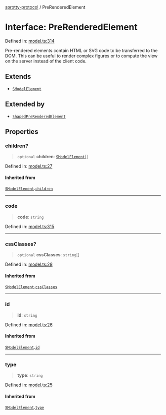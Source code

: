 
[sprotty-protocol](../globals) / PreRenderedElement

# Interface: PreRenderedElement

Defined in: [model.ts:314](https://github.com/eclipse-sprotty/sprotty/blob/f9b2433481cc27a1ac0c92d525a92039ae7f6c76/packages/sprotty-protocol/src/model.ts#L314)

Pre-rendered elements contain HTML or SVG code to be transferred to the DOM. This can be useful to
render complex figures or to compute the view on the server instead of the client code.

## Extends

- [`SModelElement`](../Interface.SModelElement)

## Extended by

- [`ShapedPreRenderedElement`](../Interface.ShapedPreRenderedElement)

## Properties

### children?

> `optional` **children**: [`SModelElement`](../Interface.SModelElement)[]

Defined in: [model.ts:27](https://github.com/eclipse-sprotty/sprotty/blob/f9b2433481cc27a1ac0c92d525a92039ae7f6c76/packages/sprotty-protocol/src/model.ts#L27)

#### Inherited from

[`SModelElement`](../Interface.SModelElement).[`children`](../Interface.SModelElement.md#children)

***

### code

> **code**: `string`

Defined in: [model.ts:315](https://github.com/eclipse-sprotty/sprotty/blob/f9b2433481cc27a1ac0c92d525a92039ae7f6c76/packages/sprotty-protocol/src/model.ts#L315)

***

### cssClasses?

> `optional` **cssClasses**: `string`[]

Defined in: [model.ts:28](https://github.com/eclipse-sprotty/sprotty/blob/f9b2433481cc27a1ac0c92d525a92039ae7f6c76/packages/sprotty-protocol/src/model.ts#L28)

#### Inherited from

[`SModelElement`](../Interface.SModelElement).[`cssClasses`](../Interface.SModelElement.md#cssclasses)

***

### id

> **id**: `string`

Defined in: [model.ts:26](https://github.com/eclipse-sprotty/sprotty/blob/f9b2433481cc27a1ac0c92d525a92039ae7f6c76/packages/sprotty-protocol/src/model.ts#L26)

#### Inherited from

[`SModelElement`](../Interface.SModelElement).[`id`](../Interface.SModelElement.md#id)

***

### type

> **type**: `string`

Defined in: [model.ts:25](https://github.com/eclipse-sprotty/sprotty/blob/f9b2433481cc27a1ac0c92d525a92039ae7f6c76/packages/sprotty-protocol/src/model.ts#L25)

#### Inherited from

[`SModelElement`](../Interface.SModelElement).[`type`](../Interface.SModelElement.md#type)
